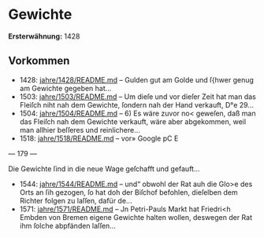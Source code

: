 # Gewichte

**Ersterwähnung:** 1428

## Vorkommen
- 1428: [jahre/1428/README.md](../jahre/1428/README.md) – Gulden gut am Golde
und ſ{hwer genug am Gewichte gegeben hat...
- 1503: [jahre/1503/README.md](../jahre/1503/README.md) – Um dieſe und vor dieſer Zeit hat man das Fleiſch
niht nah dem Gewichte, ſondern nah der Hand verkauft,
D°e 29...
- 1504: [jahre/1504/README.md](../jahre/1504/README.md) – 6) Es wäre zuvor no< geweſen, daß man das Fleiſch
nah dem Gewichte verkauft, wäre aber abgekommen, weil
man allhier beſſeres und reinlichere...
- 1518: [jahre/1518/README.md](../jahre/1518/README.md) – vor» Google pC E


— 179 —

Die Gewichte ſind in die neue Wage geſchafft und
gefauft...
- 1544: [jahre/1544/README.md](../jahre/1544/README.md) – und“ obwohl der Rat auh die Glo>e des
Orts an ſih gezogen, ſo hat doh der Biſchof befohlen,
dieſelben dem Richter folgen zu laſſen, dafür de...
- 1571: [jahre/1571/README.md](../jahre/1571/README.md) – Jn Petri-Pauls Markt hat Friedri<h Embden von
Bremen eigene Gewichte halten wollen, deswegen der Rat
ihm ſolche abpfänden laſſen...
